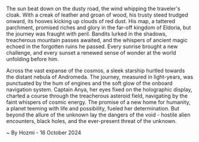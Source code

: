 
The sun beat down on the dusty road, the wind whipping the traveler's cloak. With a creak of leather and groan of wood, his trusty steed trudged onward, its hooves kicking up clouds of red dust. His map, a tattered parchment, promised riches and glory in the far-off kingdom of Eldoria, but the journey was fraught with peril. Bandits lurked in the shadows, treacherous mountain passes awaited, and the whispers of ancient magic echoed in the forgotten ruins he passed. Every sunrise brought a new challenge, and every sunset a renewed sense of wonder at the world unfolding before him. 

Across the vast expanse of the cosmos, a sleek starship hurtled towards the distant nebula of Andromeda. The journey, measured in light-years, was punctuated by the hum of engines and the soft glow of the onboard navigation system. Captain Anya, her eyes fixed on the holographic display, charted a course through the treacherous asteroid field, navigating by the faint whispers of cosmic energy. The promise of a new home for humanity, a planet teeming with life and possibility, fueled her determination. But beyond the allure of the unknown lay the dangers of the void - hostile alien encounters, black holes, and the ever-present threat of the unknown.  

~ By Hozmi - 16 October 2024
